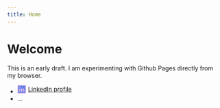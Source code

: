 ```yaml
---
title: Home
---
```

# Welcome

This is an early draft. I am experimenting with Github Pages directly from my browser.

- <a href="https://www.linkedin.com/in/ricardo-keigo" target="_blank" style="display: inline-flex; align-items: center; gap: 5px;">
    <img src="images/linkedin.svg" width="20" height="20" alt="LinkedIn" style="filter: invert(18%) sepia(88%) saturate(1881%) hue-rotate(196deg) brightness(95%) contrast(92%);"> LinkedIn profile
  </a>
- …